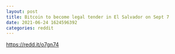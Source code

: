 ```yaml
--- 
layout: post 
title: Bitcoin to become legal tender in El Salvador on Sept 7 
date: 2021-06-24 1624596392 
categories: reddit 
--- 
```

https://redd.it/o7gn74